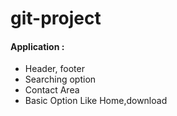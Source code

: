 # git-project
#### Application :

* Header, footer
* Searching option 
* Contact Area 
* Basic Option Like Home,download
